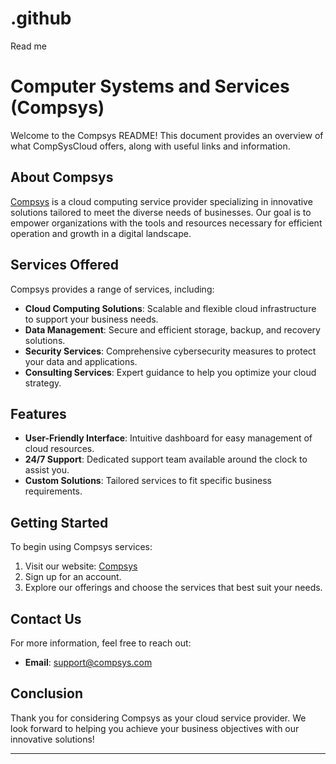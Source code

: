 # .github
Read me
# Computer Systems and Services (Compsys)

Welcome to the Compsys README! This document provides an overview of what CompSysCloud offers, along with useful links and information.

## About Compsys

[Compsys](http://www.compsyscloud.com/) is a cloud computing service provider specializing in innovative solutions tailored to meet the diverse needs of businesses. Our goal is to empower organizations with the tools and resources necessary for efficient operation and growth in a digital landscape.

## Services Offered

Compsys provides a range of services, including:

- **Cloud Computing Solutions**: Scalable and flexible cloud infrastructure to support your business needs.
- **Data Management**: Secure and efficient storage, backup, and recovery solutions.
- **Security Services**: Comprehensive cybersecurity measures to protect your data and applications.
- **Consulting Services**: Expert guidance to help you optimize your cloud strategy.

## Features

- **User-Friendly Interface**: Intuitive dashboard for easy management of cloud resources.
- **24/7 Support**: Dedicated support team available around the clock to assist you.
- **Custom Solutions**: Tailored services to fit specific business requirements.

## Getting Started

To begin using Compsys services:

1. Visit our website: [Compsys](http://www.compsyscloud.com/)
2. Sign up for an account.
3. Explore our offerings and choose the services that best suit your needs.

## Contact Us

For more information, feel free to reach out:

- **Email**: support@compsys.com

## Conclusion

Thank you for considering Compsys as your cloud service provider. We look forward to helping you achieve your business objectives with our innovative solutions!

---

